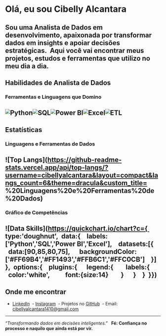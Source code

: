 # Olá, eu sou Cibelly Alcantara
Sou uma Analista de Dados em desenvolvimento, apaixonada por transformar dados em insights e apoiar decisões estratégicas.  Aqui você vai encontrar meus projetos, estudos e ferramentas que utilizo no meu dia a dia.  
---
## Habilidades de Analista de Dados  
### Ferramentas e Linguagens que Domino  
![Python](https://img.shields.io/badge/Python-90%25-pink?style=for-the-badge&logo=python)![SQL](https://img.shields.io/badge/SQL-85%25-pink?style=for-the-badge&logo=postgresql)![Power BI](https://img.shields.io/badge/Power%20BI-80%25-pink?style=for-the-badge&logo=powerbi)![Excel](https://img.shields.io/badge/Excel-75%25-pink?style=for-the-badge&logo=microsoftexcel)![ETL](https://img.shields.io/badge/ETL-70%25-pink?style=for-the-badge&logo=apacheairflow)
---
## Estatísticas  
### Linguagens e Ferramentas de Dados  
![Top Langs](https://github-readme-stats.vercel.app/api/top-langs/?username=cibellyalcantara&layout=compact&langs_count=6&theme=dracula&custom_title= %20Linguagens%20e%20Ferramentas%20de%20Dados)
---
### Gráfico de Competências  
![Data Skills](https://quickchart.io/chart?c={  type:'doughnut',  data:{    labels:['Python','SQL','Power BI','Excel'],    datasets:[{      data:[90,85,80,75],      backgroundColor:['#FF69B4','#FF1493','#FFB6C1','#FFC0CB']    }]  },  options:{    plugins:{      legend:{        labels:{          color:'white',          font:{size:14}        }      }    }  }})
---
## Onde me encontrar  
- [LinkedIn](https://br.linkedin.com/in/cibelly-alcantara-393b68186)  - [Instagram](https://www.instagram.com/cibelly_alca?igsh=MTJpYndpcmZwdXRieA==)  - Projetos no [GitHub](https://github.com/cibellyalcantara)  - Email: cibellyalcantara1410@gmail.com  
---
 *“Transformando dados em decisões inteligentes.”*   **Fé: Confiança no processo e naquilo que ainda está por vir.**
